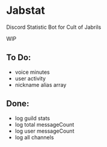 # Jabstat
Discord Statistic Bot for Cult of Jabrils

WIP

## To Do:
- voice minutes
- user activity
- nickname alias array

## Done:
- log guild stats
- log total messageCount
- log user messageCount
- log all channels
